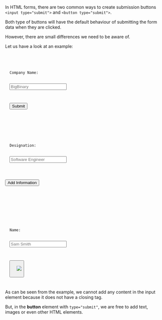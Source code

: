In HTML forms, there are two
common ways to create submission
buttons `<input type="submit">`
and
`<button type="submit">`.

Both type of buttons will
have the default behaviour
of submitting the form data
when they are clicked.

However, there are small
differences we need to be aware of.

Let us have a look at an example:
<codeblock language="html" type="lesson" defaultCSS="form {max-width: 300px; margin: 10px auto; font-family: Lato; border-radius: 10px; padding: 1rem; box-shadow: 0px 0px 4px; background-color: snow; font-size: 1.2rem; } form * { margin: 0.5rem; } button , input[type=`button`] { padding: 0.2rem 1rem; font-size: 1.1rem; font-weight: 700; margin: 1rem 0; }">
<code>
<!-- Input element of Type Submit -->
<form>
  <label>Company Name:</label>
  <br>
  <input type="text" placeholder="BigBinary">
  <br>

  <input type="submit">
</form>
<br>

<!-- Button element of Type Submit with text -->
<form>
  <label>Designation:</label>
  <br>
  <input type="text" placeholder="Software Engineer">
  <br>

  <button type="submit">Add Information</button>
</form>
<br>

<!-- Button element of Type Submit with HTML element -->
<form>
  <label>Name:</label>
  <br>
  <input type="text" placeholder="Sam Smith">
  <br>

  <button type="submit">
    <img src="https://ucarecdn.com/5a920084-5779-494d-9ee2-533bbb6d6c97/-/resize/60x60/">
  </button>
</form>
</code>
</codeblock>

As can be seen from the example,
we cannot add any content
in the input element because it
does not have a closing tag.

But, in the **button** element
with `type="submit"`,
we are free to add text,
images or even other HTML elements.
